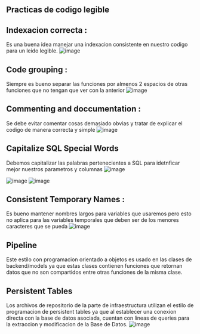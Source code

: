 ## Practicas de codigo legible
 ## Indexacion correcta :
 Es una buena idea manejar una indexacion consistente en nuestro codigo para un leido legible.
 ![image](https://user-images.githubusercontent.com/82822546/185642498-ee1ea7b5-ef2c-403b-bf92-23cccd9f6540.png)

 ## Code grouping :
 Siempre es bueno separar las funciones por almenos 2 espacios de otras funciones que no tengan que ver con la anterior
 ![image](https://user-images.githubusercontent.com/82822546/185642592-e7b623f9-6d00-4495-a145-9a7a8fbf4c74.png)

 ## Commenting and doccumentation :
 Se debe evitar comentar cosas demasiado obvias y tratar de explicar el codigo de manera correcta y simple
 ![image](https://user-images.githubusercontent.com/82822546/185642515-f6b57a82-b5f6-41b1-8642-c9cdf42989d1.png)

 ## Capitalize SQL Special Words
 Debemos capitalizar las palabras pertenecientes a SQL para idetnficar mejor nuestros parametros y columnas
 ![image](https://user-images.githubusercontent.com/82822546/185644090-3913b176-d304-4cd3-b0a5-a3fae29a77ae.png)


![image](https://user-images.githubusercontent.com/82822546/185644138-77446b9f-7056-4ea9-a241-b15473b48eef.png)
![image](https://user-images.githubusercontent.com/82822546/185644192-c15c467e-96bd-479d-a162-2e97474c6a99.png)

 ## Consistent Temporary Names : 
 Es bueno mantener nombres largos para variables que usaremos pero esto no aplica para las variables temporales que deben ser de los menores caracteres que se pueda
 ![image](https://user-images.githubusercontent.com/82822546/185634100-ceb4c2f8-bc4c-4e6b-bc79-18df569cc32a.png)

## Pipeline
Este estilo con programacion orientado a objetos es usado en las clases de backend/models ya que estas clases contienen funciones que retornan datos que no son compartidos entre otras funciones de la misma clase.
## Persistent Tables
Los archivos de repositorio de la parte de infraestructura utilizan el estilo de programacion de persistent tables ya que al establecer una conexion directa con la base de datos asociada, cuentan con lineas de queries para la extraccion y modificacion de la Base de Datos.
![image](https://user-images.githubusercontent.com/82822546/185633813-dcf47291-f8a6-4a09-870a-fc84edbabdeb.png)



